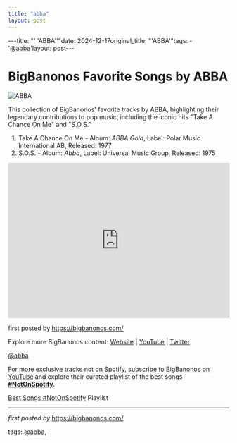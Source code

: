```yaml
---
title: "abba"
layout: post
---
```

---title: "' 'ABBA''"date: 2024-12-17original_title: "'ABBA'"tags:  - '[@abba](/tags/abba/)'layout: post---<h1>BigBanonos Favorite Songs by ABBA</h1><img src="https://i.guim.co.uk/img/static/sys-images/Guardian/Pix/pictures/2014/2/16/1392577447181/Abba-011.jpg?width=465&dpr=1&s=none&crop=none" alt="ABBA"> <p>This collection of BigBanonos' favorite tracks by ABBA, highlighting their legendary contributions to pop music, including the iconic hits "Take A Chance On Me" and "S.O.S."</p> <ol> <li>Take A Chance On Me - Album: <i>ABBA Gold</i>, Label: Polar Music International AB, Released: 1977</li> <li>S.O.S. - Album: <i>Abba</i>, Label: Universal Music Group, Released: 1975</li></ol> <div> <iframe src="https://open.spotify.com/embed/playlist/2KmpXcyAtVLiK3Cxve8vg5?utm_source=generator" width="100%" height="352" frameborder="0" allowfullscreen="" allow="autoplay; clipboard-write; encrypted-media; fullscreen; picture-in-picture" loading="lazy"></iframe></div> <p>first posted by https://bigbanonos.com/</p> <div> <p>Explore more BigBanonos content: <a href="https://bigbanonos.com/">Website</a> | <a href="https://www.youtube.com/[@BigBanonos](/tags/BigBanonos/)">YouTube</a> | <a href="https://x.com/bigbanonos">Twitter</a></p></div> <!-- Tags --><p>[@abba](/tags/abba/)</p><!--Subscribe and Playlist Links--><div>    <p>For more exclusive tracks not on Spotify, subscribe to <a href="https://www.youtube.com/[@BigBanonos](/tags/BigBanonos/)" target="_blank">BigBanonos on YouTube</a> and explore their curated playlist of the best songs <strong>[#NotOnSpotify](/tags/NotOnSpotify/)</strong>.</p>    <p><a href="https://www.youtube.com/playlist?list=PLtuNtuTatqI0kFahUCbtbfenC_ET5O_tr" target="_blank">Best Songs [#NotOnSpotify](/tags/NotOnSpotify/) Playlist<br /></a></p></div><hr /><p><em>first posted by</em> <a href="https://bigbanonos.com/" rel="noopener" target="_new">https://bigbanonos.com/</a></p><p>tags: [@abba](/tags/abba/),</p>